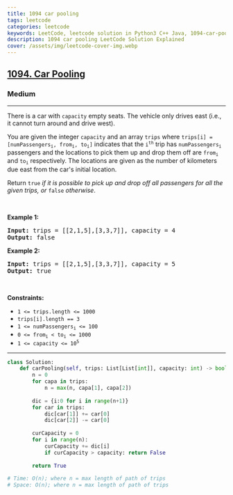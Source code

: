 ```yaml
---
title: 1094 car pooling
tags: leetcode
categories: leetcode
keywords: LeetCode, leetcode solution in Python3 C++ Java, 1094-car-pooling solution
description: 1094 car pooling LeetCode Solution Explained
cover: /assets/img/leetcode-cover-img.webp
---
```





<h2><a href="https://leetcode.com/problems/car-pooling/">1094. Car Pooling</a></h2><h3>Medium</h3><hr><div><p>There is a car with <code>capacity</code> empty seats. The vehicle only drives east (i.e., it cannot turn around and drive west).</p>

<p>You are given the integer <code>capacity</code> and an array <code>trips</code> where <code>trips[i] = [numPassengers<sub>i</sub>, from<sub>i</sub>, to<sub>i</sub>]</code> indicates that the <code>i<sup>th</sup></code> trip has <code>numPassengers<sub>i</sub></code> passengers and the locations to pick them up and drop them off are <code>from<sub>i</sub></code> and <code>to<sub>i</sub></code> respectively. The locations are given as the number of kilometers due east from the car's initial location.</p>

<p>Return <code>true</code><em> if it is possible to pick up and drop off all passengers for all the given trips, or </em><code>false</code><em> otherwise</em>.</p>

<p>&nbsp;</p>
<p><strong>Example 1:</strong></p>

<pre><strong>Input:</strong> trips = [[2,1,5],[3,3,7]], capacity = 4
<strong>Output:</strong> false
</pre>

<p><strong>Example 2:</strong></p>

<pre><strong>Input:</strong> trips = [[2,1,5],[3,3,7]], capacity = 5
<strong>Output:</strong> true
</pre>

<p>&nbsp;</p>
<p><strong>Constraints:</strong></p>

<ul>
	<li><code>1 &lt;= trips.length &lt;= 1000</code></li>
	<li><code>trips[i].length == 3</code></li>
	<li><code>1 &lt;= numPassengers<sub>i</sub> &lt;= 100</code></li>
	<li><code>0 &lt;= from<sub>i</sub> &lt; to<sub>i</sub> &lt;= 1000</code></li>
	<li><code>1 &lt;= capacity &lt;= 10<sup>5</sup></code></li>
</ul>
</div>

---




```python
class Solution:
    def carPooling(self, trips: List[List[int]], capacity: int) -> bool:
        n = 0
        for capa in trips:
            n = max(n, capa[1], capa[2])
            
        dic = {i:0 for i in range(n+1)}
        for car in trips:
            dic[car[1]] += car[0]
            dic[car[2]] -= car[0]
        
        curCapacity = 0
        for i in range(n):
            curCapacity += dic[i]
            if curCapacity > capacity: return False
        
        return True
    
# Time: O(n); where n = max length of path of trips
# Space: O(n); where n = max length of path of trips
```

